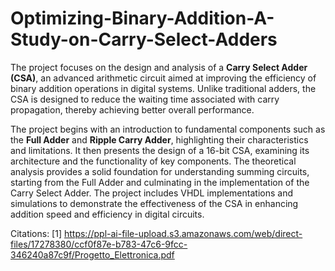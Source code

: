 # Optimizing-Binary-Addition-A-Study-on-Carry-Select-Adders
The project focuses on the design and analysis of a **Carry Select Adder (CSA)**, an advanced arithmetic circuit aimed at improving the efficiency of binary addition operations in digital systems. Unlike traditional adders, the CSA is designed to reduce the waiting time associated with carry propagation, thereby achieving better overall performance.

The project begins with an introduction to fundamental components such as the **Full Adder** and **Ripple Carry Adder**, highlighting their characteristics and limitations. It then presents the design of a 16-bit CSA, examining its architecture and the functionality of key components. The theoretical analysis provides a solid foundation for understanding summing circuits, starting from the Full Adder and culminating in the implementation of the Carry Select Adder. The project includes VHDL implementations and simulations to demonstrate the effectiveness of the CSA in enhancing addition speed and efficiency in digital circuits.

Citations:
[1] https://ppl-ai-file-upload.s3.amazonaws.com/web/direct-files/17278380/ccf0f87e-b783-47c6-9fcc-346240a87c9f/Progetto_Elettronica.pdf
